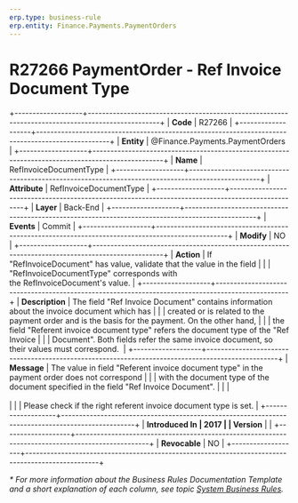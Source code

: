 ```yaml
---
erp.type: business-rule
erp.entity: Finance.Payments.PaymentOrders
---
```


# R27266 PaymentOrder - Ref Invoice Document Type
+-------------------+--------------------------------------------------------------------------------------------------+
| **Code**          | R27266                                                                                           |
+-------------------+--------------------------------------------------------------------------------------------------+
| **Entity**        | @Finance.Payments.PaymentOrders                                                                  |
+-------------------+--------------------------------------------------------------------------------------------------+
| **Name**          | RefInvoiceDocumentType                                                                           |
+-------------------+--------------------------------------------------------------------------------------------------+
| **Attribute**     | RefInvoiceDocumentType                                                                           |
+-------------------+--------------------------------------------------------------------------------------------------+
| **Layer**         | Back-End                                                                                         |
+-------------------+--------------------------------------------------------------------------------------------------+
| **Events**        | Commit                                                                                           |
+-------------------+--------------------------------------------------------------------------------------------------+
| **Modify**        | NO                                                                                               |
+-------------------+--------------------------------------------------------------------------------------------------+
| **Action**        | If \"RefInvoiceDocument\" has value, validate that the value in the field                        |
|                   | \"RefInvoiceDocumentType\" corresponds with the RefInvoiceDocument\'s value.                     |
+-------------------+--------------------------------------------------------------------------------------------------+
| **Description**   | The field "Ref Invoice Document" contains information about the invoice document which has       |
|                   | created or is related to the payment order and is the basis for the payment. On the other hand,  |
|                   | the field \"Referent invoice document type\" refers the document type of the "Ref Invoice        |
|                   | Document". Both fields refer the same invoice document, so their values must correspond.         |
+-------------------+--------------------------------------------------------------------------------------------------+
| **Message**       | The value in field \"Referent invoice document type\" in the payment order does not correspond   |
|                   | with the document type of the document specified in the field \"Ref Invoice Document\".          |
|                   | <br/><br/>                                                                                       |
|                   | Please check if the right referent invoice document type is set.                                 |
+-------------------+--------------------------------------------------------------------------------------------------+
| **Introduced In   | 2017                                                                                             |
| Version**         |                                                                                                  |
+-------------------+--------------------------------------------------------------------------------------------------+
| **Revocable**     | NO                                                                                               |
+-------------------+--------------------------------------------------------------------------------------------------+

*\* For more information about the Business Rules Documentation Template and a short explanation of each column, see
topic [System Business Rules](../templates/template-description-system-business-rules.md).*
